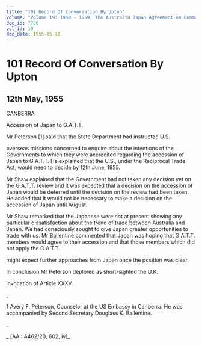 ```yaml
---
title: "101 Record Of Conversation By Upton"
volume: "Volume 19: 1950 - 1959, The Australia Japan Agreement on Commerce"
doc_id: 7706
vol_id: 19
doc_date: 1955-05-12
---
```


# 101 Record Of Conversation By Upton

## 12th May, 1955

CANBERRA

Accession of Japan to G.A.T.T.

Mr Peterson [1] said that the State Department had instructed U.S.

overseas missions concerned to enquire about the intentions of the Governments to which they were accredited regarding the accession of Japan to G.A.T.T. He explained that the U.S., under the Reciprocal Trade Act, would need to decide by 12th June, 1955.

Mr Shaw explained that the Government had not taken any decision yet on the G.A.T.T. review and it was expected that a decision on the accession of Japan would be deferred until the decision on the review had been taken. He added that it would not be necessary to make a decision on the accession of Japan until August.

Mr Shaw remarked that the Japanese were not at present showing any particular dissatisfaction about the trend of trade between Australia and Japan. We had consciously sought to give Japan greater opportunities to trade with us. Mr Ballentine commented that Japan was hoping that G.A.T.T. members would agree to their accession and that those members which did not apply the G.A.T.T.

might expect further approaches from Japan once the position was clear.

In conclusion Mr Peterson deplored as short-sighted the U.K.

invocation of Article XXXV.

_

1 Avery F. Peterson, Counselor at the US Embassy in Canberra. He was accompanied by Second Secretary Douglass K. Ballentine.

_

_ [AA : A462/20, 602, iv]_
